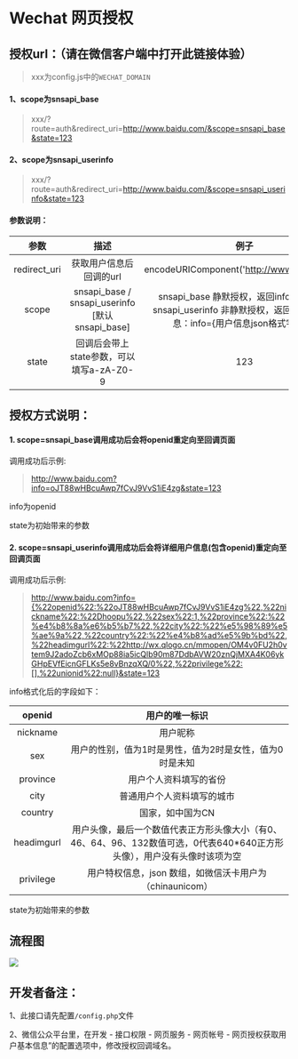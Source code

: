 # Wechat 网页授权 

## 授权url：（请在微信客户端中打开此链接体验）

> xxx为config.js中的`WECHAT_DOMAIN`

#### 1、scope为snsapi_base
> xxx/?route=auth&redirect_uri=http://www.baidu.com/&scope=snsapi_base&state=123

#### 2、scope为snsapi_userinfo 
> xxx/?route=auth&redirect_uri=http://www.baidu.com/&scope=snsapi_userinfo&state=123

#### 参数说明： 

| **参数** | **描述** | **例子** |
| :---: | :---: | :---: |
| redirect\_uri | 获取用户信息后回调的url | encodeURIComponent('http://www.baidu.com') |
| scope | snsapi\_base / snsapi\_userinfo [默认snsapi_base] | snsapi\_base  静默授权，返回info=openid / snsapi\_userinfo  非静默授权，返回完整用户信息：info={用户信息json格式字符串} |
| state | 回调后会带上state参数，可以填写a-zA-Z0-9 | 123 |

## 授权方式说明：

#### 1. scope=snsapi\_base调用成功后会将openid重定向至回调页面

调用成功后示例:

> http://www.baidu.com?info=oJT88wHBcuAwp7fCvJ9VvS1iE4zg&state=123

info为openid

state为初始带来的参数

#### 2. scope=snsapi\_userinfo调用成功后会将详细用户信息(包含openid)重定向至回调页面

调用成功后示例:

> http://www.baidu.com?info={%22openid%22:%22oJT88wHBcuAwp7fCvJ9VvS1iE4zg%22,%22nickname%22:%22Dhoopu%22,%22sex%22:1,%22province%22:%22%e4%b8%8a%e6%b5%b7%22,%22city%22:%22%e5%98%89%e5%ae%9a%22,%22country%22:%22%e4%b8%ad%e5%9b%bd%22,%22headimgurl%22:%22http://wx.qlogo.cn/mmopen/OM4v0FU2h0vtem9J2adoZcb6xMOp88ia5icQlb90m87DdbAVW20znQjMXA4K06ykGHpEVfEicnGFLKs5e8vBnzqXQ/0%22,%22privilege%22:[],%22unionid%22:null}&state=123

info格式化后的字段如下：

| openid | 用户的唯一标识 |
| :---: | :---: |
| nickname | 用户昵称 |
| sex | 用户的性别，值为1时是男性，值为2时是女性，值为0时是未知 |
| province | 用户个人资料填写的省份 |
| city | 普通用户个人资料填写的城市 |
| country | 国家，如中国为CN |
| headimgurl | 用户头像，最后一个数值代表正方形头像大小（有0、46、64、96、132数值可选，0代表640\*640正方形头像），用户没有头像时该项为空 |
| privilege | 用户特权信息，json 数组，如微信沃卡用户为（chinaunicom） |

state为初始带来的参数

## 流程图

![](http://images2017.cnblogs.com/blog/896608/201709/896608-20170908162639522-1551547789.png)

 
## 开发者备注：

1、此接口请先配置`/config.php`文件

2、微信公众平台里，在开发 - 接口权限 - 网页服务 - 网页帐号 - 网页授权获取用户基本信息”的配置选项中，修改授权回调域名。